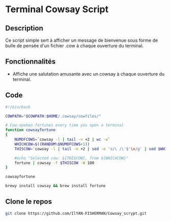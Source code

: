 # Terminal Cowsay Script

## Description

Ce script simple sert à afficher un message de bienvenue sous forme de bulle de pensée d'un fichier .cow à chaque ouverture du terminal.

## Fonctionnalités

- Affiche une salutation amusante avec un cowsay à chaque ouverture du terminal.

## Code
```bash
#!/bin/bash

COWPATH="$COWPATH:$HOME/.cowsay/cowfiles/"

# Cow-spoken fortunes every time you open a terminal
function cowsayfortune
{
    NUMOFCOWS=`cowsay -l | tail -n +2 | wc -w`
    WHICHCOW=$((RANDOM%$NUMOFCOWS+1))
    THISCOW=`cowsay -l | tail -n +2 | sed -e 's/\ /\'$'\n/g' | sed $WHICHCOW'q;d'`

    #echo "Selected cow: ${THISCOW}, from ${WHICHCOW}"
    fortune | cowsay -f $THISCOW -W 100
}

cowsayfortune
```

```bash
brewy install cowsay && brew install fortune
```
## Clone le repos
```bash
git clone https://github.com/IlYAN-FISHERMAN/Cowsay_scrypt.git
